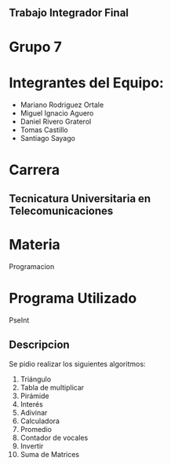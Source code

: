 ## Trabajo Integrador Final

# Grupo 7

# **Integrantes del Equipo:**
- Mariano Rodriguez Ortale 
- Miguel Ignacio Aguero 
- Daniel Rivero Graterol 
- Tomas Castillo 
- Santiago Sayago

# Carrera
## Tecnicatura Universitaria en Telecomunicaciones

# Materia
Programacion

# Programa Utilizado
PseInt

## Descripcion
Se pidio realizar los siguientes algoritmos:
1.	Triángulo
2.	Tabla de multiplicar
3.	Pirámide
4.	Interés
5.	Adivinar
6.	Calculadora
7.	Promedio
8.	Contador de vocales
9.	Invertir
10.	Suma de Matrices
